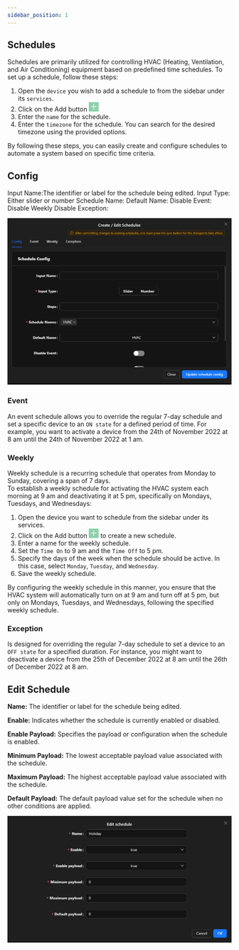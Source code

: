 ```yaml
---
sidebar_position: 1
---
```


## Schedules
Schedules are primarily utilized for controlling HVAC (Heating, Ventilation, and Air Conditioning) equipment based on predefined time schedules. To set up a schedule, follow these steps:

1. Open the `device` you wish to add a schedule to from the sidebar under its `services`.
2. Click on the Add button ![add-button.png](../img/apps/add-button.png)
3. Enter the `name` for the schedule.
4. Enter the `timezone` for the schedule. You can search for the desired timezone using the provided options.

By following these steps, you can easily create and configure schedules to automate a system based on specific time criteria.

## Config

Input Name:The identifier or label for the schedule being edited.
Input Type: Either slider or number
Schedule Name:
Default Name:
Disable Event:
Disable Weekly
Disable Exception:

![schedule-config.png](img/schedule-config.png)

### Event 
An event schedule allows you to override the regular 7-day schedule and set a specific device to an `ON state` for a defined period of time. For example, you want to activate a device from the 24th of November 2022 at 8 am until the 24th of November 2022 at 1 am.

### Weekly
Weekly schedule is a recurring schedule that operates from Monday to Sunday, covering a span of 7 days. 
<br/>
To establish a weekly schedule for activating the HVAC system each morning at 9 am and deactivating it at 5 pm, specifically on Mondays, Tuesdays, and Wednesdays:

1. Open the device you want to schedule from the sidebar under its services.
2. Click on the Add button ![add-button.png](../img/apps/add-button.png) to create a new schedule.
3. Enter a name for the weekly schedule.
4. Set the `Time On` to 9 am and the `Time Off` to 5 pm.
5. Specify the days of the week when the schedule should be active. In this case, select `Monday`, `Tuesday`, and `Wednesday`.
6. Save the weekly schedule.

By configuring the weekly schedule in this manner, you ensure that the HVAC system will automatically turn on at 9 am and turn off at 5 pm, but only on Mondays, Tuesdays, and Wednesdays, following the specified weekly schedule.


### Exception 
Is designed for overriding the regular 7-day schedule to set a device to an `OFF state` for a specified duration. For instance, you might want to deactivate a device from the 25th of December 2022 at 8 am until the 26th of December 2022 at 8 am.

## Edit Schedule

**Name:** The identifier or label for the schedule being edited.

**Enable:** Indicates whether the schedule is currently enabled or disabled.

**Enable Payload:** Specifies the payload or configuration when the schedule is enabled.

**Minimum Payload:** The lowest acceptable payload value associated with the schedule.

**Maximum Payload:** The highest acceptable payload value associated with the schedule.

**Default Payload:** The default payload value set for the schedule when no other conditions are applied.

![schedule-edit.png](img/schedule-edit.png)
